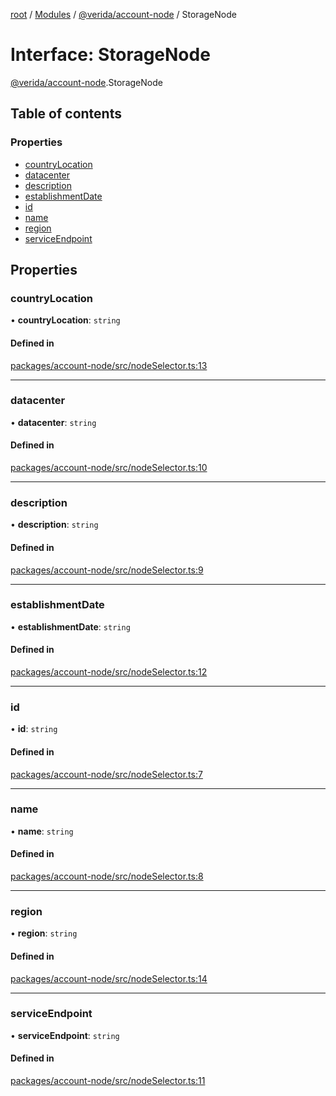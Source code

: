 [root](../README.md) / [Modules](../modules.md) / [@verida/account-node](../modules/verida_account_node.md) / StorageNode

# Interface: StorageNode

[@verida/account-node](../modules/verida_account_node.md).StorageNode

## Table of contents

### Properties

- [countryLocation](verida_account_node.StorageNode.md#countrylocation)
- [datacenter](verida_account_node.StorageNode.md#datacenter)
- [description](verida_account_node.StorageNode.md#description)
- [establishmentDate](verida_account_node.StorageNode.md#establishmentdate)
- [id](verida_account_node.StorageNode.md#id)
- [name](verida_account_node.StorageNode.md#name)
- [region](verida_account_node.StorageNode.md#region)
- [serviceEndpoint](verida_account_node.StorageNode.md#serviceendpoint)

## Properties

### countryLocation

• **countryLocation**: `string`

#### Defined in

[packages/account-node/src/nodeSelector.ts:13](https://github.com/verida/verida-js/blob/a690f60/packages/account-node/src/nodeSelector.ts#L13)

___

### datacenter

• **datacenter**: `string`

#### Defined in

[packages/account-node/src/nodeSelector.ts:10](https://github.com/verida/verida-js/blob/a690f60/packages/account-node/src/nodeSelector.ts#L10)

___

### description

• **description**: `string`

#### Defined in

[packages/account-node/src/nodeSelector.ts:9](https://github.com/verida/verida-js/blob/a690f60/packages/account-node/src/nodeSelector.ts#L9)

___

### establishmentDate

• **establishmentDate**: `string`

#### Defined in

[packages/account-node/src/nodeSelector.ts:12](https://github.com/verida/verida-js/blob/a690f60/packages/account-node/src/nodeSelector.ts#L12)

___

### id

• **id**: `string`

#### Defined in

[packages/account-node/src/nodeSelector.ts:7](https://github.com/verida/verida-js/blob/a690f60/packages/account-node/src/nodeSelector.ts#L7)

___

### name

• **name**: `string`

#### Defined in

[packages/account-node/src/nodeSelector.ts:8](https://github.com/verida/verida-js/blob/a690f60/packages/account-node/src/nodeSelector.ts#L8)

___

### region

• **region**: `string`

#### Defined in

[packages/account-node/src/nodeSelector.ts:14](https://github.com/verida/verida-js/blob/a690f60/packages/account-node/src/nodeSelector.ts#L14)

___

### serviceEndpoint

• **serviceEndpoint**: `string`

#### Defined in

[packages/account-node/src/nodeSelector.ts:11](https://github.com/verida/verida-js/blob/a690f60/packages/account-node/src/nodeSelector.ts#L11)
